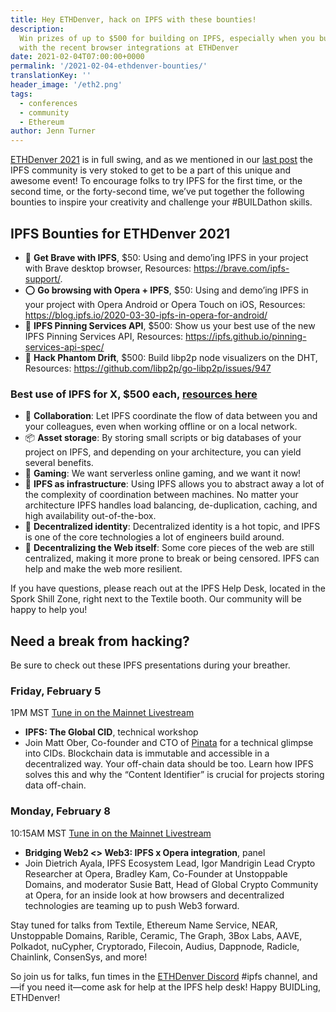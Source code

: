 ```yaml
---
title: Hey ETHDenver, hack on IPFS with these bounties!
description:
  Win prizes of up to $500 for building on IPFS, especially when you build
  with the recent browser integrations at ETHDenver
date: 2021-02-04T07:00:00+0000
permalink: '/2021-02-04-ethdenver-bounties/'
translationKey: ''
header_image: '/eth2.png'
tags:
  - conferences
  - community
  - Ethereum
author: Jenn Turner
---
```


[ETHDenver 2021](https://www.ethdenver.com/) is in full swing, and as we mentioned in our [last post](https://blog.ipfs.io/2020-02-07-ethdenver-2020/) the IPFS community is very stoked to get to be a part of this unique and awesome event! To encourage folks to try IPFS for the first time, or the second time, or the forty-second time, we’ve put together the following bounties to inspire your creativity and challenge your #BUILDathon skills.

## IPFS Bounties for ETHDenver 2021

- 🦁 **Get Brave with IPFS**, \$50: Using and demo’ing IPFS in your project with Brave desktop browser, Resources: https://brave.com/ipfs-support/.
- ⭕️ **Go browsing with Opera + IPFS**, \$50: Using and demo’ing IPFS in your project with Opera Android or Opera Touch on iOS, Resources: https://blog.ipfs.io/2020-03-30-ipfs-in-opera-for-android/
- 📌 **IPFS Pinning Services API**, \$500: Show us your best use of the new IPFS Pinning Services API, Resources: https://ipfs.github.io/pinning-services-api-spec/
- 👻 **Hack Phantom Drift**, \$500: Build libp2p node visualizers on the DHT, Resources: https://github.com/libp2p/go-libp2p/issues/947

### Best use of IPFS for X, \$500 each, [resources here](https://docs.ipfs.io/concepts/usage-ideas-examples/)

- 🤝 **Collaboration**: Let IPFS coordinate the flow of data between you and your colleagues, even when working offline or on a local network.
- 📦 **Asset storage**: By storing small scripts or big databases of your project on IPFS, and depending on your architecture, you can yield several benefits.
- 👾 **Gaming**: We want serverless online gaming, and we want it now!
- 👷 **IPFS as infrastructure**: Using IPFS allows you to abstract away a lot of the complexity of coordination between machines. No matter your architecture IPFS handles load balancing, de-duplication, caching, and high availability out-of-the-box.
- 🥷 **Decentralized identity**: Decentralized identity is a hot topic, and IPFS is one of the core technologies a lot of engineers build around.
- 🙏 **Decentralizing the Web itself**: Some core pieces of the web are still centralized, making it more prone to break or being censored. IPFS can help and make the web more resilient.

If you have questions, please reach out at the IPFS Help Desk, located in the Spork Shill Zone, right next to the Textile booth. Our community will be happy to help you!

## Need a break from hacking?

Be sure to check out these IPFS presentations during your breather.

### Friday, February 5

1PM MST [Tune in on the Mainnet Livestream](http://twitch.tv/ethereumdenver)

- **IPFS: The Global CID**, technical workshop
- Join Matt Ober, Co-founder and CTO of [Pinata](https://pinata.cloud/) for a technical glimpse into CIDs. Blockchain data is immutable and accessible in a decentralized way. Your off-chain data should be too. Learn how IPFS solves this and why the “Content Identifier” is crucial for projects storing data off-chain.

### Monday, February 8

10:15AM MST [Tune in on the Mainnet Livestream](http://twitch.tv/ethereumdenver)

- **Bridging Web2 <> Web3: IPFS x Opera integration**, panel
- Join Dietrich Ayala, IPFS Ecosystem Lead, Igor Mandrigin Lead Crypto Researcher at Opera, Bradley Kam, Co-Founder at Unstoppable Domains, and moderator Susie Batt, Head of Global Crypto Community at Opera, for an inside look at how browsers and decentralized technologies are teaming up to push Web3 forward.

Stay tuned for talks from Textile, Ethereum Name Service, NEAR, Unstoppable Domains, Rarible, Ceramic, The Graph, 3Box Labs, AAVE, Polkadot, nuCypher, Cryptorado, Filecoin, Audius, Dappnode, Radicle, Chainlink, ConsenSys, and more!

So join us for talks, fun times in the [ETHDenver Discord](https://discord.gg/urUs9tqSXS) #ipfs channel, and—if you need it—come ask for help at the IPFS help desk! Happy BUIDLing, ETHDenver!
